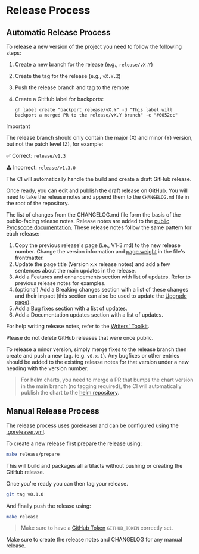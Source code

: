 # Release Process

## Automatic Release Process

To release a new version of the project you need to follow the following steps:

1. Create a new branch for the release (e.g., `release/vX.Y`)
2. Create the tag for the release (e.g., `vX.Y.Z`)
3. Push the release branch and tag to the remote
4. Create a GitHub label for backports:

   ```gh label create "backport release/vX.Y" -d "This label will backport a merged PR to the release/vX.Y branch" -c "#0052cc"```

> [!IMPORTANT]
> The release branch should only contain the major (X) and minor (Y) version, but not the patch level (Z), for example:
>
> ✅ Correct: `release/v1.3`
>
> ⚠️  Incorrect: `release/v1.3.0`

The CI will automatically handle the build and create a draft GitHub release.

Once ready, you can edit and publish the draft release on GitHub. You will need to take the release notes and append them to the `CHANGELOG.md` file in the root of the repository.

The list of changes from the CHANGELOG.md file form the basis of the public-facing release notes. Release notes are added to the [public Pyroscope documentation](https://grafana.com/docs/pyroscope/latest/release-notes/). These release notes follow the same pattern for each release:

1. Copy the previous release's page (i.e., V1-3.md) to the new release number. Change the version information and [page weight](https://grafana.com/docs/writers-toolkit/write/front-matter/#weight) in the file's frontmatter.
2. Update the page title (Version x.x release notes) and add a few sentences about the main updates in the release.
3. Add a Features and enhancements section with list of updates. Refer to previous release notes for examples.
4. (optional) Add a Breaking changes section with a list of these changes and their impact (this section can also be used to update the [Upgrade page](https://grafana.com/docs/pyroscope/latest/upgrade-guide/)).
5. Add a Bug fixes section with a list of updates.
6. Add a Documentation updates section with a list of updates.

For help writing release notes, refer to the [Writers' Toolkit](https://grafana.com/docs/writers-toolkit/write/).

Please do not delete GitHub releases that were once public.

To release a minor version, simply merge fixes to the release branch then create and push a new tag. (e.g. `v0.x.1`). Any bugfixes or other entries should be added to the existing release notes for that version under a new heading with the version number.

> For helm charts, you need to merge a PR that bumps the chart version in the main branch (no tagging required), the CI will automatically publish the chart to the [helm repository](https://grafana.github.io/helm-charts).

## Manual Release Process

The release process uses [goreleaser](https://goreleaser.com/scm/github/?h=github#github) and can be configured
using the [.goreleaser.yml](./.goreleaser.yml).

To create a new release first prepare the release using:

```bash
make release/prepare
```

This will build and packages all artifacts without pushing or creating the GitHub release.

Once you're ready you can then tag your release.

```bash
git tag v0.1.0
```

And finally push the release using:

```bash
make release
```

> Make sure to have a [GitHub Token](https://goreleaser.com/scm/github/?h=github#github) `GITHUB_TOKEN` correctly set.

Make sure to create the release notes and CHANGELOG for any manual release.

